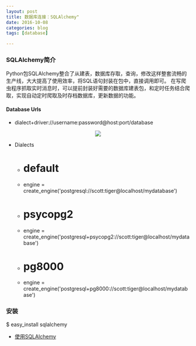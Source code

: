```yaml
---
layout: post
title: 数据库连接：SQLAlchemy"
date: 2016-10-08
categories: blog
tags: [database]

---
```



### SQLAlchemy简介
Python包SQLAlchemy整合了从建表，数据库存取，查询，修改这样整套流畅的生产线，大大提高了使用效率，将SQL语句封装在包中，直接调用即可。
在写爬虫程序抓取实时消息时，可以提前封装好需要的数据库建表包，和定时任务结合爬取，实现自动定时爬取及时存档数据库，更新数据的功能。

#### Database Urls
- dialect+driver://username:password@host:port/database

<center>
    <p><img src="https://raw.githubusercontent.com/squirrelmaster/squirrelmaster.github.io/master/img/sqla_engine_arch.png" align="center"></p>
</center>


- Dialects
  + # default
  + engine = create_engine('postgresql://scott:tiger@localhost/mydatabase')

  + # psycopg2
  + engine = create_engine('postgresql+psycopg2://scott:tiger@localhost/mydatabase')

  + # pg8000
  + engine = create_engine('postgresql+pg8000://scott:tiger@localhost/mydatabase')


### 安装
$ easy_install sqlalchemy

- [使用SQLAlchemy](http://www.liaoxuefeng.com/wiki/001374738125095c955c1e6d8bb493182103fac9270762a000/0014021031294178f993c85204e4d1b81ab032070641ce5000)

